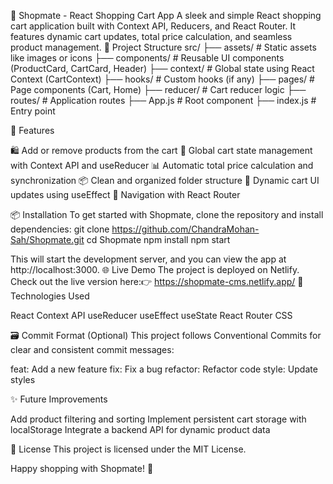 🛒 Shopmate - React Shopping Cart App
A sleek and simple React shopping cart application built with Context API, Reducers, and React Router. It features dynamic cart updates, total price calculation, and seamless product management.
📁 Project Structure
src/
├── assets/         # Static assets like images or icons
├── components/     # Reusable UI components (ProductCard, CartCard, Header)
├── context/        # Global state using React Context (CartContext)
├── hooks/          # Custom hooks (if any)
├── pages/          # Page components (Cart, Home)
├── reducer/        # Cart reducer logic
├── routes/         # Application routes
├── App.js          # Root component
├── index.js        # Entry point

🚀 Features

🛍️ Add or remove products from the cart
🧠 Global cart state management with Context API and useReducer
📊 Automatic total price calculation and synchronization
📦 Clean and organized folder structure
🔁 Dynamic cart UI updates using useEffect
🧭 Navigation with React Router

📦 Installation
To get started with Shopmate, clone the repository and install dependencies:
git clone https://github.com/ChandraMohan-Sah/Shopmate.git
cd Shopmate
npm install
npm start

This will start the development server, and you can view the app at http://localhost:3000.
🌐 Live Demo
The project is deployed on Netlify. Check out the live version here:👉 https://shopmate-cms.netlify.app/
🧠 Technologies Used

React
Context API
useReducer
useEffect
useState
React Router
CSS

🗃️ Commit Format (Optional)
This project follows Conventional Commits for clear and consistent commit messages:

feat: Add a new feature
fix: Fix a bug
refactor: Refactor code
style: Update styles

✨ Future Improvements

Add product filtering and sorting
Implement persistent cart storage with localStorage
Integrate a backend API for dynamic product data

📄 License
This project is licensed under the MIT License.

Happy shopping with Shopmate! 🛒
